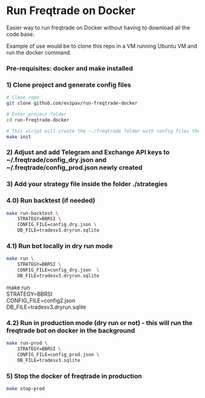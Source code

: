 # Run Freqtrade on Docker

Easier way to run freqtrade on Docker without having to download all the code base.

Example of use would be to clone this repo in a VM running Ubuntu VM and run the docker command.

### Pre-requisites: docker and make installed 

### 1) Clone project and generate config files
```bash
# Clone repo
git clone github.com/evzpav/run-freqtrade-docker

# Enter project folder
cd run-freqtrade-docker

# This script will create the ~./freqtrade folder with config files there
make init
```

### 2) Adjust and add Telegram and Exchange API keys to ~/.freqtrade/config_dry.json and ~/.freqtrade/config_prod.json newly created

### 3) Add your strategy file inside the folder ./strategies

### 4.0) Run backtest (if needed)
```bash
make run-backtest \
    STRATEGY=BBRSI \
    CONFIG_FILE=config_dry.json \
    DB_FILE=tradesv3.dryrun.sqlite
```

### 4.1) Run bot locally in dry run mode
```bash
make run \
    STRATEGY=BBRSI \
    CONFIG_FILE=config_dry.json  \
    DB_FILE=tradesv3.dryrun.sqlite
```

make run \
    STRATEGY=BBRSI \
    CONFIG_FILE=config2.json  \
    DB_FILE=tradesv3.dryrun.sqlite

### 4.2) Run in production mode (dry run or not) - this will run the freqtrade bot on docker in the background
```bash
make run-prod \
    STRATEGY=BBRSI \
    CONFIG_FILE=config_prod.json \
    DB_FILE=tradesv3.sqlite 
```

### 5) Stop the docker of freqtrade in production
```bash
make stop-prod
```

